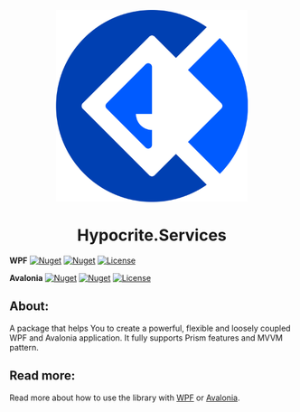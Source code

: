 <p align="center">
  <a href="https://robocadsim.readthedocs.io/en/latest/index.html">
    <img src="https://raw.githubusercontent.com/CADindustries/container/main/logos/AbdrakovSolutions.png" alt="Abdrakov.Solutions logo" width="340" height="340">
  </a>
</p>
<h1 align="center">Hypocrite.Services</h1>  

**WPF**
[![Nuget](https://img.shields.io/nuget/v/Hypocrite.Services.svg)](http://nuget.org/packages/Hypocrite.Services)
[![Nuget](https://img.shields.io/nuget/dt/Hypocrite.Services.svg)](http://nuget.org/packages/Hypocrite.Services)
[![License](https://img.shields.io/badge/license-MIT-blue.svg)](https://github.com/CrackAndDie/Hypocrite.Services/blob/main/LICENSE)  

**Avalonia**
[![Nuget](https://img.shields.io/nuget/v/Hypocrite.Services.Avalonia.svg)](http://nuget.org/packages/Hypocrite.Services.Avalonia)
[![Nuget](https://img.shields.io/nuget/dt/Hypocrite.Services.Avalonia.svg)](http://nuget.org/packages/Hypocrite.Services.Avalonia)
[![License](https://img.shields.io/badge/license-MIT-blue.svg)](https://github.com/CrackAndDie/Hypocrite.Services/blob/main/LICENSE)

<h2>About:</h2>  

A package that helps You to create a powerful, flexible and loosely coupled WPF and Avalonia application. It fully supports Prism features and MVVM pattern.  

<h2>Read more:</h2>  

Read more about how to use the library with [WPF](https://github.com/CrackAndDie/Hypocrite.Services/blob/dev/README_Wpf.md) or [Avalonia](https://github.com/CrackAndDie/Hypocrite.Services/blob/dev/README_Avalonia.md).
